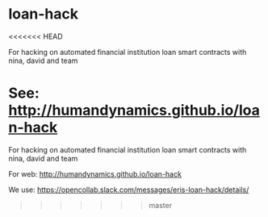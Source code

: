 # loan-hack
<<<<<<< HEAD

For hacking on automated financial institution loan smart contracts with nina, david and team

See:  http://humandynamics.github.io/loan-hack
=======
For hacking on automated financial institution loan smart contracts with nina, david and team

For web:  http://humandynamics.github.io/loan-hack

We use: https://opencollab.slack.com/messages/eris-loan-hack/details/
>>>>>>> master

